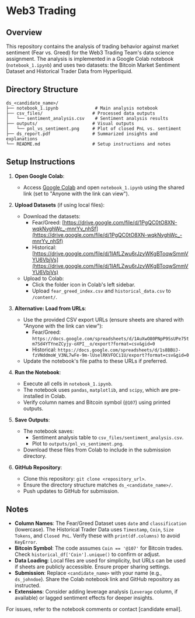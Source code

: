 # Web3 Trading 

## Overview
This repository contains the analysis of trading behavior against market sentiment (Fear vs. Greed) for the Web3 Trading Team's data science assignment. The analysis is implemented in a Google Colab notebook (`notebook_1.ipynb`) and uses two datasets: the Bitcoin Market Sentiment Dataset and Historical Trader Data from Hyperliquid.

## Directory Structure
```
ds_<candidate_name>/
├── notebook_1.ipynb              # Main analysis notebook
├── csv_files/                   # Processed data outputs
│   └── sentiment_analysis.csv    # Sentiment analysis results
├── outputs/                     # Visual outputs
│   └── pnl_vs_sentiment.png     # Plot of closed PnL vs. sentiment
├── ds_report.pdf                # Summarized insights and explanations
└── README.md                    # Setup instructions and notes
```

## Setup Instructions
1. **Open Google Colab**:
   - Access [Google Colab](https://colab.research.google.com/) and open `notebook_1.ipynb` using the shared link (set to "Anyone with the link can view").

2. **Upload Datasets** (if using local files):
   - Download the datasets:
     - Fear/Greed: [https://drive.google.com/file/d/1PgQC0tO8XN-wqkNyghWc_-mnrYv_nhSf](https://drive.google.com/file/d/1PgQC0tO8XN-wqkNyghWc_-mnrYv_nhSf)
     - Historical: [https://drive.google.com/file/d/1IAfLZwu6rJzyWKgBToqwSmmVYU6VbjVs](https://drive.google.com/file/d/1IAfLZwu6rJzyWKgBToqwSmmVYU6VbjVs)
   - Upload to Colab:
     - Click the folder icon in Colab's left sidebar.
     - Upload `fear_greed_index.csv` and `historical_data.csv` to `/content/`.

3. **Alternative: Load from URLs**:
   - Use the provided CSV export URLs (ensure sheets are shared with "Anyone with the link can view"):
     - Fear/Greed: `https://docs.google.com/spreadsheets/d/1AuXwO80PNpP9SsUPe75tm7Sd4YTYneZCyjy-oXPI__o/export?format=csv&gid=0`
     - Historical: `https://docs.google.com/spreadsheets/d/1s8BBUJ-fzVNddmoW_V3NL7wFe-9m-lUselRKVFOCi1U/export?format=csv&gid=0`
   - Update the notebook's file paths to these URLs if preferred.

4. **Run the Notebook**:
   - Execute all cells in `notebook_1.ipynb`.
   - The notebook uses `pandas`, `matplotlib`, and `scipy`, which are pre-installed in Colab.
   - Verify column names and Bitcoin symbol (`@107`) using printed outputs.

5. **Save Outputs**:
   - The notebook saves:
     - Sentiment analysis table to `csv_files/sentiment_analysis.csv`.
     - Plot to `outputs/pnl_vs_sentiment.png`.
   - Download these files from Colab to include in the submission directory.

6. **GitHub Repository**:
   - Clone this repository: `git clone <repository_url>`.
   - Ensure the directory structure matches `ds_<candidate_name>/`.
   - Push updates to GitHub for submission.

## Notes
- **Column Names**: The Fear/Greed Dataset uses `date` and `classification` (lowercase). The Historical Trader Data uses `Timestamp`, `Coin`, `Size Tokens`, and `Closed PnL`. Verify these with `print(df.columns)` to avoid `KeyError`.
- **Bitcoin Symbol**: The code assumes `Coin == '@107'` for Bitcoin trades. Check `historical_df['Coin'].unique()` to confirm or adjust.
- **Data Loading**: Local files are used for simplicity, but URLs can be used if sheets are publicly accessible. Ensure proper sharing settings.
- **Submission**: Replace `<candidate_name>` with your name (e.g., `ds_johndoe`). Share the Colab notebook link and GitHub repository as instructed.
- **Extensions**: Consider adding leverage analysis (`Leverage` column, if available) or lagged sentiment effects for deeper insights.

For issues, refer to the notebook comments or contact [candidate email].
